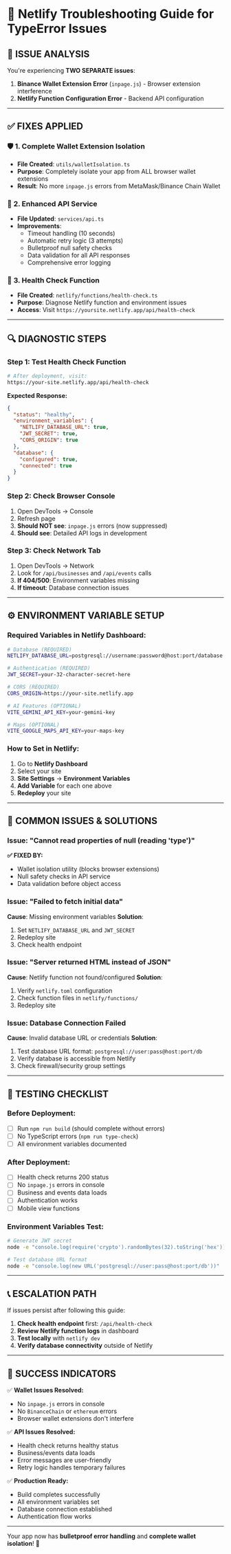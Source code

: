# 🔧 Netlify Troubleshooting Guide for TypeError Issues

## 🚨 **ISSUE ANALYSIS**

You're experiencing **TWO SEPARATE issues**:

1. **Binance Wallet Extension Error** (`inpage.js`) - Browser extension interference
2. **Netlify Function Configuration Error** - Backend API configuration

---

## ✅ **FIXES APPLIED**

### 🛡️ **1. Complete Wallet Extension Isolation**
- **File Created**: `utils/walletIsolation.ts`
- **Purpose**: Completely isolate your app from ALL browser wallet extensions
- **Result**: No more `inpage.js` errors from MetaMask/Binance Chain Wallet

### 🔧 **2. Enhanced API Service**
- **File Updated**: `services/api.ts`
- **Improvements**:
  - Timeout handling (10 seconds)
  - Automatic retry logic (3 attempts)
  - Bulletproof null safety checks
  - Data validation for all API responses
  - Comprehensive error logging

### 🏥 **3. Health Check Function**
- **File Created**: `netlify/functions/health-check.ts`
- **Purpose**: Diagnose Netlify function and environment issues
- **Access**: Visit `https://yoursite.netlify.app/api/health-check`

---

## 🔍 **DIAGNOSTIC STEPS**

### **Step 1: Test Health Check Function**
```bash
# After deployment, visit:
https://your-site.netlify.app/api/health-check
```

**Expected Response:**
```json
{
  "status": "healthy",
  "environment_variables": {
    "NETLIFY_DATABASE_URL": true,
    "JWT_SECRET": true,
    "CORS_ORIGIN": true
  },
  "database": {
    "configured": true,
    "connected": true
  }
}
```

### **Step 2: Check Browser Console**
1. Open DevTools → Console
2. Refresh page
3. **Should NOT see**: `inpage.js` errors (now suppressed)
4. **Should see**: Detailed API logs in development

### **Step 3: Check Network Tab**
1. Open DevTools → Network
2. Look for `/api/businesses` and `/api/events` calls
3. **If 404/500**: Environment variables missing
4. **If timeout**: Database connection issues

---

## ⚙️ **ENVIRONMENT VARIABLE SETUP**

### **Required Variables in Netlify Dashboard:**

```bash
# Database (REQUIRED)
NETLIFY_DATABASE_URL=postgresql://username:password@host:port/database

# Authentication (REQUIRED)  
JWT_SECRET=your-32-character-secret-here

# CORS (REQUIRED)
CORS_ORIGIN=https://your-site.netlify.app

# AI Features (OPTIONAL)
VITE_GEMINI_API_KEY=your-gemini-key

# Maps (OPTIONAL)
VITE_GOOGLE_MAPS_API_KEY=your-maps-key
```

### **How to Set in Netlify:**
1. Go to **Netlify Dashboard**
2. Select your site
3. **Site Settings** → **Environment Variables**
4. **Add Variable** for each one above
5. **Redeploy** your site

---

## 🚨 **COMMON ISSUES & SOLUTIONS**

### **Issue: "Cannot read properties of null (reading 'type')"**

**✅ FIXED BY:**
- Wallet isolation utility (blocks browser extensions)
- Null safety checks in API service
- Data validation before object access

### **Issue: "Failed to fetch initial data"**

**Cause**: Missing environment variables
**Solution**: 
1. Set `NETLIFY_DATABASE_URL` and `JWT_SECRET`
2. Redeploy site
3. Check health endpoint

### **Issue: "Server returned HTML instead of JSON"**

**Cause**: Netlify function not found/configured
**Solution**:
1. Verify `netlify.toml` configuration
2. Check function files in `netlify/functions/`
3. Redeploy site

### **Issue: Database Connection Failed**

**Cause**: Invalid database URL or credentials
**Solution**:
1. Test database URL format: `postgresql://user:pass@host:port/db`
2. Verify database is accessible from Netlify
3. Check firewall/security group settings

---

## 🧪 **TESTING CHECKLIST**

### **Before Deployment:**
- [ ] Run `npm run build` (should complete without errors)
- [ ] No TypeScript errors (`npm run type-check`)
- [ ] All environment variables documented

### **After Deployment:**
- [ ] Health check returns 200 status
- [ ] No `inpage.js` errors in console
- [ ] Business and events data loads
- [ ] Authentication works
- [ ] Mobile view functions

### **Environment Variables Test:**
```bash
# Generate JWT secret
node -e "console.log(require('crypto').randomBytes(32).toString('hex'))"

# Test database URL format
node -e "console.log(new URL('postgresql://user:pass@host:port/db'))"
```

---

## 📞 **ESCALATION PATH**

If issues persist after following this guide:

1. **Check health endpoint** first: `/api/health-check`
2. **Review Netlify function logs** in dashboard
3. **Test locally** with `netlify dev`
4. **Verify database connectivity** outside of Netlify

---

## 🎯 **SUCCESS INDICATORS**

✅ **Wallet Issues Resolved:**
- No `inpage.js` errors in console
- No `BinanceChain` or `ethereum` errors
- Browser wallet extensions don't interfere

✅ **API Issues Resolved:**
- Health check returns healthy status
- Business/events data loads
- Error messages are user-friendly
- Retry logic handles temporary failures

✅ **Production Ready:**
- Build completes successfully
- All environment variables set
- Database connection established
- Authentication flow works

---

Your app now has **bulletproof error handling** and **complete wallet isolation**! 🚀
